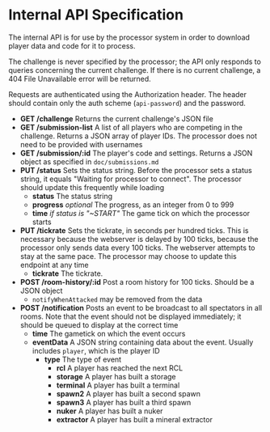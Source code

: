 # Internal API Specification

The internal API is for use by the processor system in order to download player data and code for it to process.

The challenge is never specified by the processor; the API only responds to queries concerning the current challenge. If there is no current challenge, a 404 File Unavailable error will be returned.

Requests are authenticated using the Authorization header. The header should contain only the auth scheme (`api-password`) and the password.

- **GET /challenge** Returns the current challenge's JSON file
- **GET /submission-list** A list of all players who are competing in the challenge. Returns a JSON array of player IDs. The processor does not need to be provided with usernames
- **GET /submission/:id** The player's code and settings. Returns a JSON object as specified in `doc/submissions.md`
- **PUT /status** Sets the status string. Before the processor sets a status string, it equals "Waiting for processor to connect". The processor should update this frequently while loading
    - **status** The status string
    - **progress** _optional_ The progress, as an integer from 0 to 999
    - **time** _if status is "~START"_ The game tick on which the processor starts
- **PUT /tickrate** Sets the tickrate, in seconds per hundred ticks. This is necessary because the webserver is delayed by 100 ticks, because the processor only sends data every 100 ticks. The webserver attempts to stay at the same pace. The processor may choose to update this endpoint at any time
    - **tickrate** The tickrate.
- **POST /room-history/:id** Post a room history for 100 ticks. Should be a JSON object
    - `notifyWhenAttacked` may be removed from the data
- **POST /notification** Posts an event to be broadcast to all spectators in all rooms. Note that the event should not be displayed immediately; it should be queued to display at the correct time
    - **time** The gametick on which the event occurs
    - **eventData** A JSON string containing data about the event. Usually includes `player`, which is the player ID
        - **type** The type of event
            - **rcl** A player has reached the next RCL
            - **storage** A player has built a storage
            - **terminal** A player has built a terminal
            - **spawn2** A player has built a second spawn
            - **spawn3** A player has built a third spawn
            - **nuker** A player has built a nuker
            - **extractor** A player has built a mineral extractor
